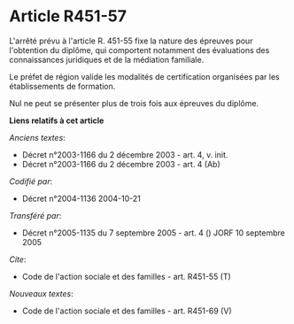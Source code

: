 # Article R451-57

L'arrêté prévu à l'article R. 451-55 fixe la nature des épreuves pour l'obtention du diplôme, qui comportent notamment des
évaluations des connaissances juridiques et de la médiation familiale.

Le préfet de région valide les modalités de certification organisées par les établissements de formation.

Nul ne peut se présenter plus de trois fois aux épreuves du diplôme.

**Liens relatifs à cet article**

_Anciens textes_:

  - Décret n°2003-1166 du 2 décembre 2003 - art. 4, v. init.
  - Décret n°2003-1166 du 2 décembre 2003 - art. 4 (Ab)

_Codifié par_:

  - Décret n°2004-1136 2004-10-21

_Transféré par_:

  - Décret n°2005-1135 du 7 septembre 2005 - art. 4 () JORF 10 septembre 2005

_Cite_:

  - Code de l'action sociale et des familles - art. R451-55 (T)

_Nouveaux textes_:

  - Code de l'action sociale et des familles - art. R451-69 (V)
